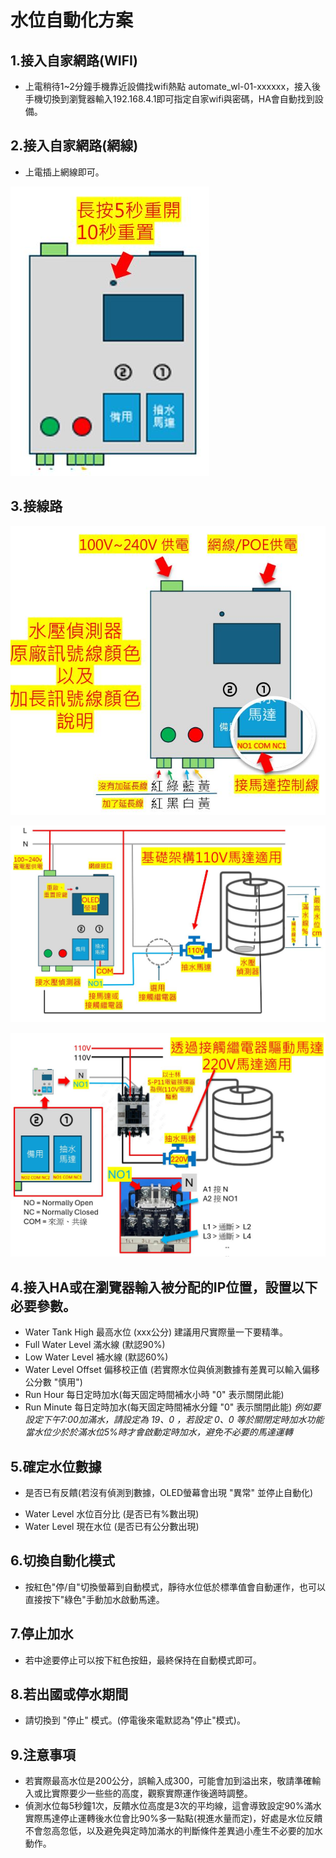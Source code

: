# 水位自動化方案
## 1.接入自家網路(WIFI)
* 上電稍待1~2分鐘手機靠近設備找wifi熱點 automate_wl-01-xxxxxx，接入後手機切換到瀏覽器輸入192.168.4.1即可指定自家wifi與密碼，HA會自動找到設備。
## 2.接入自家網路(網線)
* 上電插上網線即可。

![081733](/WL_01/image/20250519_50.JPG)
## 3.接線路
![081733](/WL_01/image/p2.JPG)

![081733](/WL_01/image/p3.JPG)

![081733](/WL_01/image/p4.JPG)

## 4.接入HA或在瀏覽器輸入被分配的IP位置，設置以下必要參數。
- Water Tank High 最高水位 (xxx公分) 建議用尺實際量一下要精準。
- Full Water Level 滿水線 (默認90%)
- Low Water Level 補水線 (默認60%)
- Water Level Offset 偏移校正值 (若實際水位與偵測數據有差異可以輸入偏移公分數 "慎用")
- Run Hour 每日定時加水(每天固定時間補水小時 "0" 表示關閉此能) 
- Run Minute 每日定時加水(每天固定時間補水分鐘 "0" 表示關閉此能)
  *例如要設定下午7:00加滿水，請設定為 19、0 ，若設定 0、0 等於關閉定時加水功能*
  *當水位少於於滿水位5%時才會啟動定時加水，避免不必要的馬達運轉*
## 5.確定水位數據
* 是否已有反饋(若沒有偵測到數據，OLED螢幕會出現 "異常" 並停止自動化)
- Water Level 水位百分比 (是否已有%數出現)
- Water Level 現在水位 (是否已有公分數出現)
## 6.切換自動化模式
* 按紅色"停/自"切換螢幕到自動模式，靜待水位低於標準值會自動運作，也可以直接按下"綠色"手動加水啟動馬達。
## 7.停止加水
* 若中途要停止可以按下紅色按鈕，最終保持在自動模式即可。
## 8.若出國或停水期間
* 請切換到 "停止" 模式。(停電後來電默認為"停止"模式)。
## 9.注意事項
* 若實際最高水位是200公分，誤輸入成300，可能會加到溢出來，敬請準確輸入或比實際要少一些些的高度，觀察實際運作後適時調整。
* 偵測水位每5秒鐘1次，反饋水位高度是3次的平均線，這會導致設定90%滿水實際馬達停止運轉後水位會比90%多一點點(視進水量而定)，好處是水位反饋不會忽高忽低，以及避免與定時加滿水的判斷條件差異過小產生不必要的加水動作。


